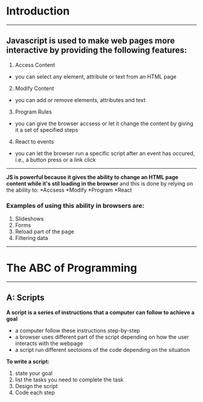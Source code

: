 # Introduction
---------------
## Javascript is used to make web pages more interactive by providing the following features:
1. Access Content
  - you can select any element, attribute or text from an HTML page

2. Modify Content
  - you can add or remove elements, attributes and text
  
3. Program Rules
  - you can give the browser accsess or let it change the content by giving it a set of specified steps
  
4. React to events
  - you can let the browser run a specific script after an event has occured, i.e., a button press or a link click
--------
**JS is powerful because it gives the ability to change an HTML page content while it's stil loading in the browser** 
and this is done by relying on the ability to: 
*Accsess
*Modify
*Program 
*React 
### Examples of using this ability in browsers are:
1. Slideshows
2. Forms
3. Reload part of the page
4. Filtering data
-----
# The ABC of Programming
---------------------------

## A: Scripts
**A script is a series of instructions that a computer can follow to achieve a goal**
- a computer follow these instructions step-by-step
- a browser uses different part of the script depending on how the user interacts with the webpage
- a script run different sectoions of the code depending on the situation

**To write a script:**
1. state your goal
2. list the tasks you need to complete the task
3. Design the script
4. Code each step

